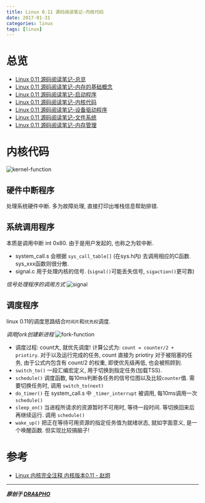 ```yaml
---
title: Linux 0.11 源码阅读笔记-内核代码
date: 2017-01-31
categories: linux
tags: [linux]
---
```


# 总览

- [Linux 0.11 源码阅读笔记-总览](https://draapho.github.io/2017/01/23/1704-linux-source/)
- [Linux 0.11 源码阅读笔记-内存的基础概念](https://draapho.github.io/2017/01/26/1704-linux-source1/)
- [Linux 0.11 源码阅读笔记-启动程序](https://draapho.github.io/2017/01/28/1704-linux-source2/)
- [Linux 0.11 源码阅读笔记-内核代码](https://draapho.github.io/2017/01/31/1704-linux-source3/)
- [Linux 0.11 源码阅读笔记-设备驱动程序](https://draapho.github.io/2017/02/01/1704-linux-source4/)
- [Linux 0.11 源码阅读笔记-文件系统](https://draapho.github.io/2017/02/13/1704-linux-source5/)
- [Linux 0.11 源码阅读笔记-内存管理](https://draapho.github.io/2017/02/15/1704-linux-source6/)



# 内核代码

![kernel-function](https://draapho.github.io/images/1704/3-kernel-function.jpg)

## 硬件中断程序

处理系统硬件中断. 多为故障处理, 直接打印出堆栈信息帮助排错.

## 系统调用程序
本质是调用中断 int 0x80. 由于是用户发起的, 也称之为软中断.

- system_call.s 会根据 `sys_call_table[]` (在sys.h内) 去调用相应的C函数. sys_xxx函数则很分散.
- signal.c 用于处理内核的信号. (`signal()`可能丢失信号, `sigaction()`更可靠)

*信号处理程序的调用方式*
![signal](https://draapho.github.io/images/1704/3-signal.jpg)

## 调度程序
linux 0.11的调度思路结合`时间片`和`优先权`调度.

*调用fork创建新进程*
![fork-function](https://draapho.github.io/images/1704/2-fork-function.jpg)

- 调度过程: count大, 就优先调度! 计算公式为: `count = counter/2 + priotiry`.
  对于以及运行完成的任务, count 直接为 priotiry
  对于被阻塞的任务, 由于公式内包含有 count/2 的权重, 即使优先级再低, 也会被照顾到.
- `switch_to()` 一段汇编宏定义, 用于切换到指定任务(加载TSS).
- `schedule()` 调度函数, 每10ms判断各任务的信号位图以及比较`counter`值. 需要切换任务时, 调用 `switch_to(next)`
- `do_timer()` 在 system_call.s 中 `_timer_interrupt` 被调用, 每10ms调用一次 `schedule()`
- `sleep_on()` 当进程所请求的资源暂时不可用时, 等待一段时间. 等切换回来后再继续运行. 调用 `schedule()`
- `wake_up()` 把正在等待可用资源的指定任务值为就绪状态, 就如字面意义, 是一个唤醒函数. 但实现比较搞脑子!



# 参考

- [Linux 内核完全注释 内核版本0.11 - 赵炯](http://oldlinux.org/download/clk011c-3.0-toc.pdf)


----------

***原创于 [DRA&PHO](https://draapho.github.io/)***